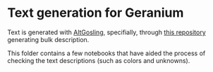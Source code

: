 # Text generation for Geranium
Text is generated with [AltGosling](https://github.com/gosling-lang/altgosling), specifially, through [this repository](https://github.com/sehilyi/albulk-gosling) generating bulk description. 

This folder contains a few notebooks that have aided the process of checking the text descriptions (such as colors and unknowns).